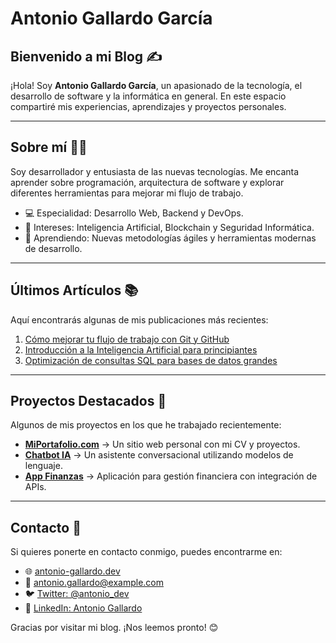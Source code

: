 # Antonio Gallardo García

## Bienvenido a mi Blog ✍️

¡Hola! Soy **Antonio Gallardo García**, un apasionado de la tecnología, el desarrollo de software y la informática en general. En este espacio compartiré mis experiencias, aprendizajes y proyectos personales.

---

## Sobre mí 👨‍💻

Soy desarrollador y entusiasta de las nuevas tecnologías. Me encanta aprender sobre programación, arquitectura de software y explorar diferentes herramientas para mejorar mi flujo de trabajo.

- 💻 Especialidad: Desarrollo Web, Backend y DevOps.
- 🚀 Intereses: Inteligencia Artificial, Blockchain y Seguridad Informática.
- 📖 Aprendiendo: Nuevas metodologías ágiles y herramientas modernas de desarrollo.

---

## Últimos Artículos 📚

Aquí encontrarás algunas de mis publicaciones más recientes:

1. [Cómo mejorar tu flujo de trabajo con Git y GitHub](#)
2. [Introducción a la Inteligencia Artificial para principiantes](#)
3. [Optimización de consultas SQL para bases de datos grandes](#)

---

## Proyectos Destacados 🚀

Algunos de mis proyectos en los que he trabajado recientemente:

- **[MiPortafolio.com](#)** → Un sitio web personal con mi CV y proyectos.
- **[Chatbot IA](#)** → Un asistente conversacional utilizando modelos de lenguaje.
- **[App Finanzas](#)** → Aplicación para gestión financiera con integración de APIs.

---

## Contacto 📩

Si quieres ponerte en contacto conmigo, puedes encontrarme en:

- 🌐 [antonio-gallardo.dev](#)
- 📧 antonio.gallardo@example.com
- 🐦 [Twitter: @antonio_dev](#)
- 💼 [LinkedIn: Antonio Gallardo](#)

Gracias por visitar mi blog. ¡Nos leemos pronto! 😊